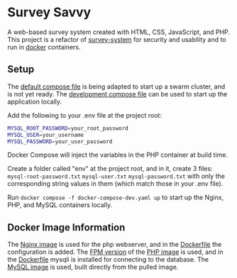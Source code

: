 # Survey Savvy

A web-based survey system created with HTML, CSS, JavaScript, and PHP. This project is a refactor of [survey-system](https://github.com/KyleDuBray/survey-system) for security and usability and to run in [docker](https://www.docker.com/) containers.

## Setup

The [default compose file](./docker-compose.yaml) is being adapted to start up a swarm cluster, and is not yet ready. The [development compose file](docker-compose-dev.yaml) can be used to start up the application locally.

Add the following to your .env file at the project root:

```sh
MYSQL_ROOT_PASSWORD=your_root_password
MYSQL_USER=your_username
MYSQL_PASSWORD=your_user_password

```

Docker Compose will inject the variables in the PHP container at build time.

Create a folder called "env" at the project root, and in it, create 3 files:
`mysql-root-password.txt`
`mysql-user.txt`
`mysql-password.txt`
with only the corresponding string values in them (which match those in your .env file).

Run `docker compose -f docker-compose-dev.yaml up` to start up the Nginx, PHP, and MySQL containers locally.

## Docker Image Information

The [Nginx image](https://hub.docker.com/_/nginx) is used for the php webserver, and in the [Dockerfile](./nginx/Dockerfile) the configuration is added.
The [FPM version](https://www.php.net/manual/en/install.fpm.php) of the [PHP image](https://hub.docker.com/_/php) is used, and in the [Dockerfile](./Dockerfile) mysqli is installed for connecting to the database.
The [MySQL image](https://hub.docker.com/_/mysql) is used, built directly from the pulled image.
